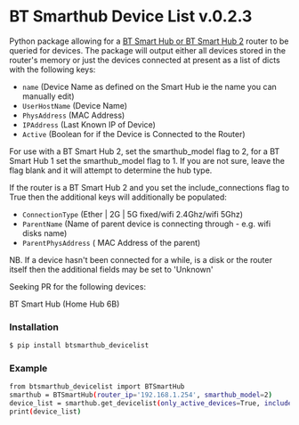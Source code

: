 # BT Smarthub Device List v.0.2.3

Python package allowing for a [BT Smart Hub or BT Smart Hub 2](https://www.productsandservices.bt.com/broadband/smart-hub/) router to be queried for devices.
The package will output either all devices stored in the router's memory or just the devices connected at present
as a list of dicts with the following keys:
  - `name` (Device Name as defined on the Smart Hub ie the name you can manually edit)
  - `UserHostName` (Device Name)
  - `PhysAddress` (MAC Address)
  - `IPAddress` (Last Known IP of Device)
  - `Active` (Boolean for if the Device is Connected to the Router)
  
For use with a BT Smart Hub 2, set the smarthub_model flag to 2, for a BT Smart Hub 1 set the smarthub_model flag to 1. If you are not sure, leave the flag blank and it will attempt to determine the hub type.


If the router is a BT Smart Hub 2 and you set the include_connections flag to True then the additional keys will additionally be populated:
 - `ConnectionType` (Ether | 2G | 5G  fixed/wifi 2.4Ghz/wifi 5Ghz)
 - `ParentName` (Name of parent device is connecting through - e.g. wifi disks name)
 - `ParentPhysAddress` ( MAC Address of the parent)
 
 NB. If a device hasn't been connected for a while, is a disk or the router itself then the additional fields may be set to 'Unknown'
 
 

Seeking PR for the following devices:

BT Smart Hub (Home Hub 6B)

### Installation
```sh
$ pip install btsmarthub_devicelist
```

### Example

```sh
from btsmarthub_devicelist import BTSmartHub
smarthub = BTSmartHub(router_ip='192.168.1.254', smarthub_model=2)
device_list = smarthub.get_devicelist(only_active_devices=True, include_connections=True)
print(device_list)
```

